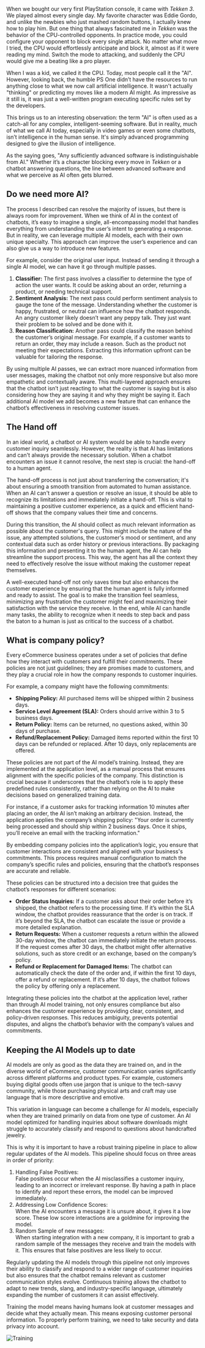 
When we bought our very first PlayStation console, it came with *Tekken 3*. We played almost every single day. My favorite character was Eddie Gordo, and unlike the newbies who just mashed random buttons, I actually knew how to play him. But one thing that always fascinated me in *Tekken* was the behavior of the CPU-controlled opponents. In practice mode, you could configure your opponent to block every single attack. No matter what move I tried, the CPU would effortlessly anticipate and block it, almost as if it were reading my mind. Switch the mode to attacking, and suddenly the CPU would give me a beating like a pro player.

When I was a kid, we called it the CPU. Today, most people call it the "AI". However, looking back, the humble PS One didn’t have the resources to run anything close to what we now call artificial intelligence. It wasn't actually "thinking" or predicting my moves like a modern AI might. As impressive as it still is, it was just a well-written program executing specific rules set by the developers.

This brings us to an interesting observation: the term "AI" is often used as a catch-all for any complex, intelligent-seeming software. But in reality, much of what we call AI today, especially in video games or even some chatbots, isn’t intelligence in the human sense. It's simply advanced programming designed to give the illusion of intelligence. 

As the saying goes, "Any sufficiently advanced software is indistinguishable from AI." Whether it’s a character blocking every move in *Tekken* or a chatbot answering questions, the line between advanced software and what we perceive as AI often gets blurred.


## Do we need more AI?

The process I described can resolve the majority of issues, but there is always room for improvement. When we think of AI in the context of chatbots, it’s easy to imagine a single, all-encompassing model that handles everything from understanding the user’s intent to generating a response. But in reality, we can leverage multiple AI models, each with their own unique specialty. This approach can improve the user’s experience and can also give us a way to introduce new features.

For example, consider the original user input. Instead of sending it through a single AI model, we can have it go through multiple passes.

1. **Classifier:** The first pass involves a classifier to determine the type of action the user wants. It could be asking about an order, returning a product, or needing technical support.  
2. **Sentiment Analysis:** The next pass could perform sentiment analysis to gauge the tone of the message. Understanding whether the customer is happy, frustrated, or neutral can influence how the chatbot responds. An angry customer likely doesn’t want any peppy talk. They just want their problem to be solved and be done with it.  
3. **Reason Classification:** Another pass could classify the reason behind the customer’s original message. For example, if a customer wants to return an order, they may include a reason. Such as the product not meeting their expectations. Extracting this information upfront can be valuable for tailoring the response.

By using multiple AI passes, we can extract more nuanced information from user messages, making the chatbot not only more responsive but also more empathetic and contextually aware. This multi-layered approach ensures that the chatbot isn’t just reacting to what the customer is saying but is also considering how they are saying it and why they might be saying it. Each additional AI model we add becomes a new feature that can enhance the chatbot’s effectiveness in resolving customer issues.

## The Hand off

In an ideal world, a chatbot or AI system would be able to handle every customer inquiry seamlessly. However, the reality is that AI has limitations and can't always provide the necessary solution. When a chatbot encounters an issue it cannot resolve, the next step is crucial: the hand-off to a human agent.

The hand-off process is not just about transferring the conversation; it's about ensuring a smooth transition from automated to human assistance. When an AI can't answer a question or resolve an issue, it should be able to recognize its limitations and immediately initiate a hand-off. This is vital to maintaining a positive customer experience, as a quick and efficient hand-off shows that the company values their time and concerns.

During this transition, the AI should collect as much relevant information as possible about the customer's query. This might include the nature of the issue, any attempted solutions, the customer's mood or sentiment, and any contextual data such as order history or previous interactions. By packaging this information and presenting it to the human agent, the AI can help streamline the support process. This way, the agent has all the context they need to effectively resolve the issue without making the customer repeat themselves. 

A well-executed hand-off not only saves time but also enhances the customer experience by ensuring that the human agent is fully informed and ready to assist. The goal is to make the transition feel seamless, minimizing any frustration the customer might feel and maximizing their satisfaction with the service they receive. In the end, while AI can handle many tasks, the ability to recognize when it needs to step back and pass the baton to a human is just as critical to the success of a chatbot.

## What is company policy?

Every eCommerce business operates under a set of policies that define how they interact with customers and fulfill their commitments. These policies are not just guidelines; they are promises made to customers, and they play a crucial role in how the company responds to customer inquiries.

For example, a company might have the following commitments:

* **Shipping Policy:** All purchased items will be shipped within 2 business days.  
* **Service Level Agreement (SLA):** Orders should arrive within 3 to 5 business days.  
* **Return Policy:** Items can be returned, no questions asked, within 30 days of purchase.  
* **Refund/Replacement Policy:** Damaged items reported within the first 10 days can be refunded or replaced. After 10 days, only replacements are offered.

These policies are not part of the AI model’s training. Instead, they are implemented at the application level, as a manual process that ensures alignment with the specific policies of the company. This distinction is crucial because it underscores that the chatbot’s role is to apply these predefined rules consistently, rather than relying on the AI to make decisions based on generalized training data.

For instance, if a customer asks for tracking information 10 minutes after placing an order, the AI isn’t making an arbitrary decision. Instead, the application applies the company’s shipping policy: "Your order is currently being processed and should ship within 2 business days. Once it ships, you’ll receive an email with the tracking information."

By embedding company policies into the application’s logic, you ensure that customer interactions are consistent and aligned with your business's commitments. This process requires manual configuration to match the company’s specific rules and policies, ensuring that the chatbot’s responses are accurate and reliable.

These policies can be structured into a decision tree that guides the chatbot’s responses for different scenarios:

* **Order Status Inquiries:** If a customer asks about their order before it’s shipped, the chatbot refers to the processing time. If it’s within the SLA window, the chatbot provides reassurance that the order is on track. If it’s beyond the SLA, the chatbot can escalate the issue or provide a more detailed explanation.  
* **Return Requests:** When a customer requests a return within the allowed 30-day window, the chatbot can immediately initiate the return process. If the request comes after 30 days, the chatbot might offer alternative solutions, such as store credit or an exchange, based on the company’s policy.  
* **Refund or Replacement for Damaged Items:** The chatbot can automatically check the date of the order and, if within the first 10 days, offer a refund or replacement. If it’s after 10 days, the chatbot follows the policy by offering only a replacement.

Integrating these policies into the chatbot at the application level, rather than through AI model training, not only ensures compliance but also enhances the customer experience by providing clear, consistent, and policy-driven responses. This reduces ambiguity, prevents potential disputes, and aligns the chatbot’s behavior with the company’s values and commitments.

## Keeping the AI Models up to date

AI models are only as good as the data they are trained on, and in the diverse world of eCommerce, customer communication varies significantly across different platforms and product types. For example, customers buying digital goods often use jargon that is unique to the tech-savvy community, while those purchasing physical arts and craft may use language that is more descriptive and emotive.

This variation in language can become a challenge for AI models, especially when they are trained primarily on data from one type of customer. An AI model optimized for handling inquiries about software downloads might struggle to accurately classify and respond to questions about handcrafted jewelry.

This is why it is important to have a robust training pipeline in place to allow regular updates of the AI models. This pipeline should focus on three areas in order of priority:

1. Handling False Positives:  
   False positives occur when the AI misclassifies a customer inquiry, leading to an incorrect or irrelevant response. By having a path in place to identify and report these errors, the model can be improved immediately.  
2. Addressing Low Confidence Scores:  
   When the AI encounters a message it is unsure about, it gives it a low score. These low score interactions are a goldmine for improving the model.  
3. Random Sample of new messages:  
   When starting integration with a new company, it is important to grab a random sample of the messages they receive and train the models with it. This ensures that false positives are less likely to occur.

Regularly updating the AI models through this pipeline not only improves their ability to classify and respond to a wider range of customer inquiries but also ensures that the chatbot remains relevant as customer communication styles evolve. Continuous training allows the chatbot to adapt to new trends, slang, and industry-specific language, ultimately expanding the number of customers it can assist effectively.

Training the model means having humans look at customer messages and decide what they actually mean. This means exposing customer personal information. To properly perform training, we need to take security and data privacy into account.

![Training](./asset/images/training.svg)